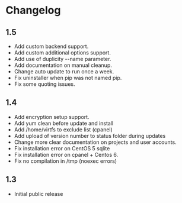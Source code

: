 # Changelog

## 1.5

- Add custom backend support.
- Add custom additional options support.
- Add use of duplicity --name parameter.
- Add documentation on manual cleanup.
- Change auto update to run once a week.
- Fix uninstaller when pip was not named pip.
- Fix some quoting issues.

## 1.4

- Add encryption setup support.
- Add yum clean before update and install
- Add /home/virtfs to exclude list (cpanel)
- Add upload of version number to status folder during updates
- Change more clear documentation on projects and user accounts.
- Fix installation error on CentOS 5 sqlite
- Fix installation error on cpanel + Centos 6.
- Fix no compilation in /tmp (noexec errors)

## 1.3

- Initial public release